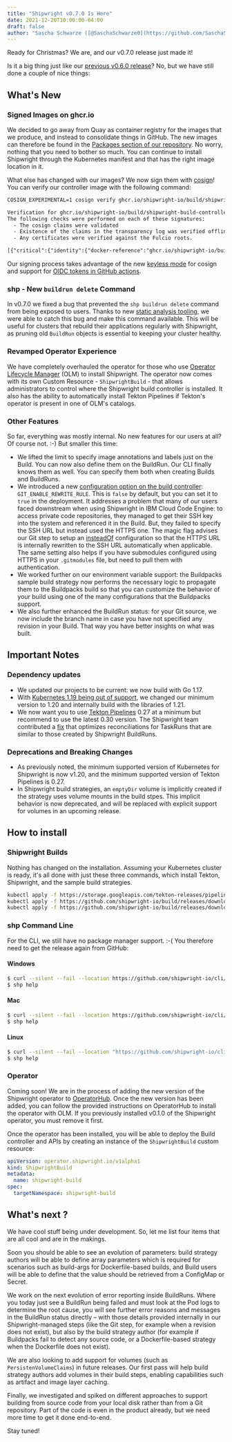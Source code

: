 ```yaml
---
title: "Shipwright v0.7.0 Is Here"
date: 2021-12-20T10:00:00-04:00
draft: false
author: "Sascha Schwarze ([@SaschaSchwarze0](https://github.com/SaschaSchwarze0)) and Adam Kaplan ([@adambkaplan](https://github.com/adambkaplan))"
---
```


Ready for Christmas? We are, and our v0.7.0 release just made it!

Is it a big thing just like our [previous v0.6.0 release](2021-10-26-build-release-v0.6.0.md)? No, but we have still done a couple of nice things:

## What's New

### Signed Images on ghcr.io

We decided to go away from Quay as container registry for the images that we produce, and instead to consolidate things in GitHub. The new images can therefore be found in the [Packages section of our repository](https://github.com/orgs/shipwright-io/packages?repo_name=build). No worry, nothing that you need to bother so much. You can continue to install Shipwright through the Kubernetes manifest and that has the right image location in it.

What else has changed with our images? We now sign them with [cosign](https://github.com/sigstore/cosign)! You can verify our controller image with the following command:

```txt
COSIGN_EXPERIMENTAL=1 cosign verify ghcr.io/shipwright-io/build/shipwright-build-controller:v0.7.0

Verification for ghcr.io/shipwright-io/build/shipwright-build-controller:v0.7.0 --
The following checks were performed on each of these signatures:
  - The cosign claims were validated
  - Existence of the claims in the transparency log was verified offline
  - Any certificates were verified against the Fulcio roots.

[{"critical":{"identity":{"docker-reference":"ghcr.io/shipwright-io/build/shipwright-build-controller"},"image":{"docker-manifest-digest":"sha256:887b76092d0e6f3c4f4c7b781589f41fde1c967ae9ae62f3a6bdbb18251a562f"},"type":"cosign container image signature"}...
```

Our signing process takes advantage of the new [keyless mode](https://github.com/sigstore/cosign/blob/main/KEYLESS.md) for cosign and support for [OIDC tokens in GitHub actions](https://chainguard.dev/posts/2021-12-01-zero-friction-keyless-signing).

### shp - New `buildrun delete` Command

In v0.7.0 we fixed a bug that prevented the `shp buildrun delete` command from being exposed to users.
Thanks to new [static analysis tooling](https://github.com/golangci/golangci-lint), we were able to catch this bug and make this command available.
This will be useful for clusters that rebuild their applications regularly with Shipwright, as pruning old `BuildRun` objects is essential to keeping your cluster healthy.

### Revamped Operator Experience

We have completely overhauled the operator for those who use [Operator Lifecycle Manager](https://olm.operatorframework.io/) (OLM) to install Shipwright.
The operator now comes with its own Custom Resource - `ShipwrightBuild` - that allows administrators to control where the Shipwright build controller is installed.
It also has the ability to automatically install Tekton Pipelines if Tekton's operator is present in one of OLM's catalogs.

### Other Features

So far, everything was mostly internal. No new features for our users at all? Of course not. :-) But smaller this time:

* We lifted the limit to specify image annotations and labels just on the Build. You can now also define them on the BuildRun. Our CLI finally knows them as well. You can specify them both when creating Builds and BuildRuns.
* We introduced a new [configuration option on the build controller](https://github.com/shipwright-io/build/blob/v0.7.0/docs/configuration.md): `GIT_ENABLE_REWRITE_RULE`. This is `false` by default, but you can set it to `true` in the deployment. It addresses a problem that many of our users faced downstream when using Shipwright in IBM Cloud Code Engine: to access private code repositories, they managed to get their SSH key into the system and referenced it in the Build. But, they failed to specify the SSH URL but instead used the HTTPS one. The magic flag advises our Git step to setup an [insteadOf](https://git-scm.com/docs/git-config#Documentation/git-config.txt-urlltbasegtinsteadOf) configuration so that the HTTPS URL is internally rewritten to the SSH URL automatically when applicable. The same setting also helps if you have submodules configured using HTTPS in your `.gitmodules` file, but need to pull them with authentication.
* We worked further on our environment variable support: the Buildpacks sample build strategy now performs the necessary logic to propagate them to the Buildpacks build so that you can customize the behavior of your build using one of the many configurations that the Buildpacks support.
* We also further enhanced the BuildRun status: for your Git source, we now include the branch name in case you have not specified any revision in your Build. That way you have better insights on what was built.

## Important Notes

### Dependency updates

* We updated our projects to be current: we now build with Go 1.17.
* With [Kubernetes 1.19 being out of support](https://endoflife.date/kubernetes), we changed our minimum version to 1.20 and internally build with the libraries of 1.21.
* We now want you to use [Tekton Pipelines](https://github.com/tektoncd/pipeline) 0.27 at a minimum but recommend to use the latest 0.30 version.
  The Shipwright team contributed a [fix](https://github.com/tektoncd/pipeline/pull/4372) that optimizes reconciliations for TaskRuns that are similar to those created by Shipwright BuildRuns.

### Deprecations and Breaking Changes

* As previously noted, the minimum supported version of Kubernetes for Shipwright is now v1.20, and the minimum supported version of Tekton Pipelines is 0.27.
* In Shipwright build strategies, an `emptyDir` volume is implicitly created if the strategy uses volume mounts in the build stpes.
  This implicit behavior is now deprecated, and will be replaced with explicit support for volumes in an upcoming release.


## How to install

### Shipwright Builds

Nothing has changed on the installation. Assuming your Kubernetes cluster is ready, it's all done with just these three commands, which install Tekton, Shipwright, and the sample build strategies.

```sh
kubectl apply -f https://storage.googleapis.com/tekton-releases/pipeline/previous/v0.30.0/release.yaml
kubectl apply -f https://github.com/shipwright-io/build/releases/download/v0.7.0/release.yaml
kubectl apply -f https://github.com/shipwright-io/build/releases/download/v0.7.0/sample-strategies.yaml
```

### shp Command Line

For the CLI, we still have no package manager support. :-( You therefore need to get the release again from GitHub:

#### Windows

```sh
$ curl --silent --fail --location https://github.com/shipwright-io/cli/releases/download/v0.7.0/cli_0.7.0_windows_x86_64.tar.gz | tar xzf - shp.exe
$ shp help
```

#### Mac

```sh
$ curl --silent --fail --location https://github.com/shipwright-io/cli/releases/download/v0.7.0/cli_0.7.0_macOS_x86_64.tar.gz | tar -xzf - -C /usr/local/bin shp
$ shp help
```

#### Linux

```sh
$ curl --silent --fail --location "https://github.com/shipwright-io/cli/releases/download/v0.7.0/cli_0.7.0_linux_$(uname -m | sed 's/aarch64/arm64/').tar.gz" | sudo tar -xzf - -C /usr/bin shp
$ shp help
```

### Operator

Coming soon! We are in the process of adding the new version of the Shipwright operator to [OperatorHub](https://operatorhub.io).
Once the new version has been added, you can follow the provided instructions on OperatorHub to install the operator with OLM.
If you previously installed v0.1.0 of the Shipwright operator, you must remove it first.

Once the operator has been installed, you will be able to deploy the Build controller and APIs by creating an instance of the `ShipwrightBuild` custom resource:

```yaml
apiVersion: operator.shipwright.io/v1alpha1
kind: ShipwrightBuild
metadata:
  name: shipwright-build
spec:
  targetNamespace: shipwright-build
```

## What's next ?

We have cool stuff being under development. So, let me list four items that are all cool and are in the makings.

Soon you should be able to see an evolution of parameters: build strategy authors will be able to define array parameters which is required for scenarios such as build-args for Dockerfile-based builds, and Build users will be able to define that the value should be retrieved from a ConfigMap or Secret.

We work on the next evolution of error reporting inside BuildRuns. Where you today just see a BuildRun being failed and must look at the Pod logs to determine the root cause, you will see further error reasons and messages in the BuildRun status directly – with those details provided internally in our Shipwright-managed steps (like the Git step, for example when a revision does not exist), but also by the build strategy author (for example if Buildpacks fail to detect any source code, or a Dockerfile-based strategy when the Dockerfile does not exist).

We are also looking to add support for volumes (such as `PersistenVolumeClaims`) in future releases.
Our first pass will help build strategy authors add volumes in their build steps, enabling capabilities such as artifact and image layer caching.

Finally, we investigated and spiked on different approaches to support building from source code from your local disk rather than from a Git repository. Part of the code is even in the product already, but we need more time to get it done end-to-end.

Stay tuned!
